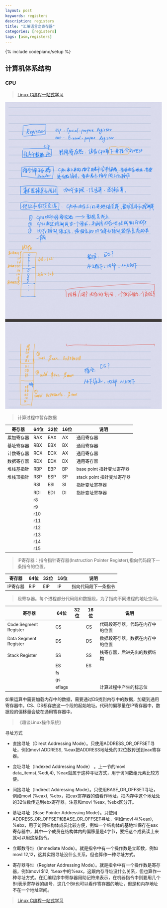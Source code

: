 ```yaml
---
layout: post
keywords: registers
description: registers
title: "汇编语言之寄存器"
categories: [registers]
tags: [asm,registers]
---
```

{% include codepiano/setup %}


## 计算机体系结构
### CPU

> [Linux C编程一站式学习](https://akaedu.github.io/book/ch17s02.html)

<img src="/image/20190506140053-cpu.jpg" />

> 计算过程中暂存数据

| 寄存器 | 64位 | 32位 | 16位| 说明 |
| --- | --- | --- | --- | --- |
| 累加寄存器 | RAX | EAX | AX  | 通用寄存器|
| 基址寄存器 | RBX | EBX | BX  | 通用寄存器|
| 计数寄存器 | RCX | ECX | AX  | 通用寄存器|
| 数据寄存器 | RDX | EDX | DX  | 通用寄存器|
| 堆栈基指针 | RBP | EBP | BP  | base point 指针变址寄存器|
| 堆栈顶指针 | RSP | ESP | SP  | stack point 指针变址寄存器|
|  | RSI | ESI | SI  | 指针变址寄存器|
|  | RDI | EDI | DI  | 指针变址寄存器|
|  | r8 |  |  |  |
|  | r9 |  |  |  |
|  | r10 |  |  |  |
|  | r11 |  |  |  |
|  | r12 |  |  |  |
|  | r13 |  |  |  |
|  | r14 |  |  |  |
|  | r15 |  |  |  |
> IP寄存器：指令指针寄存器(Instruction Pointer Register),指向代码段下一条指令的位置。

| 寄存器 | 64位 | 32位 | 16位| 说明 |
| --- | --- | --- | --- | --- |
| IP寄存器 | RIP | EIP | IP  | 指向代码段下一条指令|

>段寄存器。每个进程都分代码段和数据段，为了指向不同进程的地址空间。

| 寄存器 | 64位 | 32位 | 16位| 说明 |
| --- | --- | --- | --- | --- |
|Code Segment Register| CS | |CS|代码段寄存器，代码在内存中的位置|
| Data Segment Register | DS | |DS| 数据段寄存器，数据在内存中的位置 |
|Stack Register| SS | |SS|栈寄存器，后进先出的数据结构|
| | ES | |ES| |
|  | fs |  |  |  |
|  | gs |  |  |  |
|  | eflags |  |  | 计算过程中产生的标志位  |
如果运算中需要加载内存中的数据，需要通过DS找到内存中的数据，加载到通用寄存器中。CS、DS都存放这一个段的起始地址。代码的偏移量在IP寄存器中，数据段的偏移量会放在通用寄存器中。
> 《趣谈Linux操作系统》


寻址方式
* 直接寻址（Direct Addressing Mode）。只使用ADDRESS_OR_OFFSET寻址，例如movl ADDRESS, %eax把ADDRESS地址处的32位数传送到eax寄存器。

* 变址寻址（Indexed Addressing Mode） 。上一节的movl data_items(,%edi,4), %eax就属于这种寻址方式，用于访问数组元素比较方便。

* 间接寻址（Indirect Addressing Mode）。只使用BASE_OR_OFFSET寻址，例如movl (%eax), %ebx，把eax寄存器的值看作地址，把内存中这个地址处的32位数传送到ebx寄存器。注意和movl %eax, %ebx区分开。

* 基址寻址（Base Pointer Addressing Mode）。只使用ADDRESS_OR_OFFSET和BASE_OR_OFFSET寻址，例如movl 4(%eax), %ebx，用于访问结构体成员比较方便，例如一个结构体的基地址保存在eax寄存器中，其中一个成员在结构体内的偏移量是4字节，要把这个成员读上来就可以用这条指令。

* 立即数寻址（Immediate Mode）。就是指令中有一个操作数是立即数，例如movl $12, %eax中的$12，这其实跟寻址没什么关系，但也算作一种寻址方式。

* 寄存器寻址（Register Addressing Mode）。就是指令中有一个操作数是寄存器，例如movl $12, %eax中的%eax，这跟内存寻址没什么关系，但也算作一种寻址方式。在汇编程序中寄存器用助记符来表示，在机器指令中则要用几个Bit表示寄存器的编号，这几个Bit也可以看作寄存器的地址，但是和内存地址不在一个地址空间。
> [Linux C编程一站式学习](https://akaedu.github.io/book/ch18s04.html)
